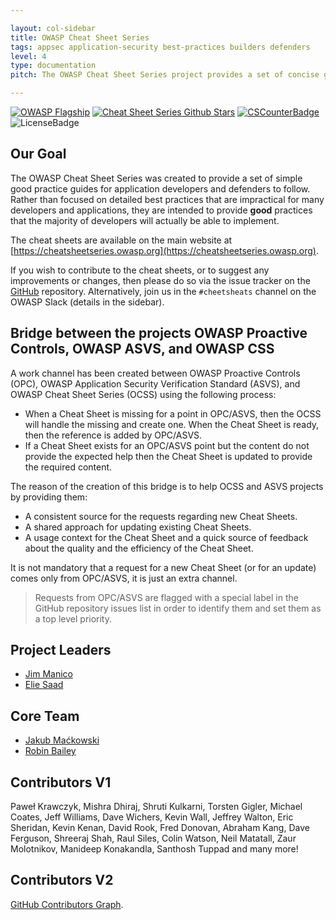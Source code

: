 ```yaml
---

layout: col-sidebar
title: OWASP Cheat Sheet Series
tags: appsec application-security best-practices builders defenders
level: 4
type: documentation
pitch: The OWASP Cheat Sheet Series project provides a set of concise good practice guides for application developers and defenders to follow.

---
```


[![OWASP Flagship](https://img.shields.io/badge/owasp-flagship%20project-48A646.svg)](https://www.owasp.org/index.php/OWASP_Project_Inventory#tab=Flagship_Projects)
[![Cheat Sheet Series Github Stars](https://img.shields.io/github/stars/OWASP/CheatSheetSeries?label=Cheat%20Sheet%20Series&style=social)](https://github.com/OWASP/CheatSheetSeries/)
[![CSCounterBadge](https://img.shields.io/badge/cheat_sheets_available-63-orange.svg)](https://github.com/OWASP/CheatSheetSeries/tree/master/cheatsheets)
![LicenseBadge](https://img.shields.io/badge/license-C_C-blue.svg)

## Our Goal

The OWASP Cheat Sheet Series was created to provide a set of simple good practice guides for application developers and defenders to follow. Rather than focused on detailed best practices that are impractical for many developers and applications, they are intended to provide **good** practices that the majority of developers will actually be able to implement.

The cheat sheets are available on the main website at [https://cheatsheetseries.owasp.org](https://cheatsheetseries.owasp.org).

If you wish to contribute to the cheat sheets, or to suggest any improvements or changes, then please do so via the issue tracker on the [GitHub](https://github.com/OWASP/CheatSheetSeries) repository. Alternatively, join us in the `#cheetsheats` channel on the OWASP Slack (details in the sidebar).

## Bridge between the projects OWASP Proactive Controls, OWASP ASVS, and OWASP CSS

A work channel has been created between OWASP Proactive Controls (OPC), OWASP Application Security Verification Standard (ASVS), and OWASP Cheat Sheet Series (OCSS) using the following process:

- When a Cheat Sheet is missing for a point in OPC/ASVS, then the OCSS will handle the missing and create one. When the Cheat Sheet is ready, then the reference is added by OPC/ASVS.
- If a Cheat Sheet exists for an OPC/ASVS point but the content do not provide the expected help then the Cheat Sheet is updated to provide the required content.

The reason of the creation of this bridge is to help OCSS and ASVS projects by providing them:

- A consistent source for the requests regarding new Cheat Sheets.
- A shared approach for updating existing Cheat Sheets.
- A usage context for the Cheat Sheet and a quick source of feedback about the quality and the efficiency of the Cheat Sheet.

It is not mandatory that a request for a new Cheat Sheet (or for an update) comes only from OPC/ASVS, it is just an extra channel.

> Requests from OPC/ASVS are flagged with a special label in the GitHub repository issues list in order to identify them and set them as a top level priority.

## Project Leaders

- [Jim Manico](mailto:jim.manico@owasp.org)
- [Elie Saad](mailto:eliesaad7@gmail.com)

## Core Team

- [Jakub Maćkowski](mailto:jakub.mackowski@owasp.org)
- [Robin Bailey](mailto:robin@rbsec.net)

## Contributors V1

Paweł Krawczyk, Mishra Dhiraj, Shruti Kulkarni, Torsten Gigler, Michael Coates, Jeff Williams, Dave Wichers, Kevin Wall, Jeffrey Walton, Eric Sheridan, Kevin Kenan, David Rook, Fred Donovan, Abraham Kang, Dave Ferguson, Shreeraj Shah, Raul Siles, Colin Watson, Neil Matatall, Zaur Molotnikov, Manideep Konakandla, Santhosh Tuppad and many more!

## Contributors V2

[GitHub Contributors Graph](https://github.com/OWASP/CheatSheetSeries/graphs/contributors).
